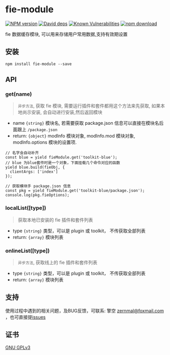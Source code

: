 # fie-module

[![NPM version][npm-image]][npm-url]
[![David deps][david-image]][david-url]
[![Known Vulnerabilities][snyk-image]][snyk-url]
[![npm download][download-image]][download-url]

[npm-image]: https://img.shields.io/npm/v/fie-module.svg?style=flat-square
[npm-url]: https://npmjs.org/package/fie-module
[david-image]: https://img.shields.io/david/cnpm/npminstall.svg?style=flat-square
[david-url]: https://david-dm.org/fieteam/fie-module
[snyk-image]: https://snyk.io/test/npm/fie-module/badge.svg?style=flat-square
[snyk-url]: https://snyk.io/test/npm/fie-module
[download-image]: https://img.shields.io/npm/dm/fie-module.svg?style=flat-square
[download-url]: https://npmjs.org/package/fie-module

fie 数据缓存模块, 可以用来存储用户常用数据,支持有效期设置

## 安装

```
npm install fie-module --save
```

## API

### get(name)

> `异步方法`, 获取 fie 模块, 需要运行插件和套件都用这个方法来先获取, 如果本地尚示安装, 会自动进行安装,然后返回模块

- name `{string}` 模块名, 若需要获取 package.json 信息可以直接在模块名后面跟上  `/package.json`
- return: `{object}` modInfo 模块对象, modInfo.mod 模块对象, modInfo.options 模块的设置项.

```
// 名字会自动补齐
const blue = yield fieModule.get('toolkit-blue');
// blue 为blue套件时是一个对象，下面挂载几个命令对应的函数
yield blue.build(fieObj, {
  clientArgs: ['index']
});

// 获取模块手 package.json 信息
const pkg = yield fieModule.get('toolkit-blue/package.json');
console.log(pkg.fieOptions);
```

### localList([type])

> 获取本地已安装的 fie 插件和套件列表

- type `{string}` 类型，可以是 plugin 或 toolkit， 不传获取全部列表
- return: `{array}` 模块列表



### onlineList([type])

> `异步方法`, 获取线上的 fie 插件和套件列表

- type `{string}` 类型，可以是 plugin 或 toolkit， 不传获取全部列表
- return: `{array}` 模块列表


## 支持

使用过程中遇到的相关问题，及BUG反馈，可联系: 擎空 <zernmal@foxmail.com> ，也可直接提[issues](https://github.com/fieteam/fie/issues/new)

## 证书

[GNU GPLv3](LICENSE)
